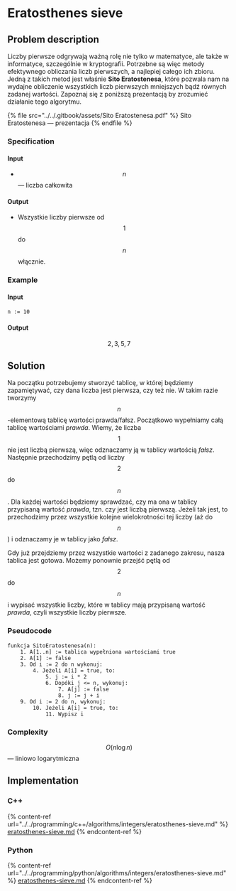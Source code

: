 # Eratosthenes sieve

## Problem description

Liczby pierwsze odgrywają ważną rolę nie tylko w matematyce, ale także w informatyce, szczególnie w kryptografii. Potrzebne są więc metody efektywnego obliczania liczb pierwszych, a najlepiej całego ich zbioru. Jedną z takich metod jest właśnie **Sito Eratostenesa**, które pozwala nam na wydajne obliczenie wszystkich liczb pierwszych mniejszych bądź równych zadanej wartości. Zapoznaj się z poniższą prezentacją by zrozumieć działanie tego algorytmu.

{% file src="../../.gitbook/assets/Sito Eratostenesa.pdf" %}
Sito Eratostenesa — prezentacja
{% endfile %}

### Specification

#### Input

* $$n$$ — liczba całkowita

#### Output

* Wszystkie liczby pierwsze od $$1$$ do $$n$$ włącznie.

### Example

#### Input

```
n := 10
```

#### Output

$$2, 3, 5, 7$$ 

## Solution

Na początku potrzebujemy stworzyć tablicę, w której będziemy zapamiętywać, czy dana liczba jest pierwsza, czy też nie. W takim razie tworzymy $$n$$-elementową tablicę wartości prawda/fałsz. Początkowo wypełniamy całą tablicę wartościami *prawda*. Wiemy, że liczba $$1$$ nie jest liczbą pierwszą, więc odznaczamy ją w tablicy wartością *fałsz*. Następnie przechodzimy pętlą od liczby $$2$$ do $$n$$. Dla każdej wartości będziemy sprawdzać, czy ma ona w tablicy przypisaną wartość *prawda*, tzn. czy jest liczbą pierwszą. Jeżeli tak jest, to przechodzimy przez wszystkie kolejne wielokrotności tej liczby (aż do $$n$$) i odznaczamy je w tablicy jako *fałsz*.

Gdy już przejdziemy przez wszystkie wartości z zadanego zakresu, nasza tablica jest gotowa. Możemy ponownie przejść pętlą od $$2$$ do $$n$$ i wypisać wszystkie liczby, które w tablicy mają przypisaną wartość *prawda*, czyli wszystkie liczby pierwsze.

### Pseudocode

```
funkcja SitoEratostenesa(n):
    1. A[1..n] := tablica wypełniona wartościami true
    2. A[1] := false
    3. Od i := 2 do n wykonuj:
        4. Jeżeli A[i] = true, to:
            5. j := i * 2
            6. Dopóki j <= n, wykonuj:
                7. A[j] := false
                8. j := j + i
    9. Od i := 2 do n, wykonuj:
        10. Jeżeli A[i] = true, to:
            11. Wypisz i
```

### Complexity

$$O(n\log{n})$$ — liniowo logarytmiczna

## Implementation

### C++

{% content-ref url="../../programming/c++/algorithms/integers/eratosthenes-sieve.md" %}
[eratosthenes-sieve.md](../../programming/c++/algorithms/integers/eratosthenes-sieve.md)
{% endcontent-ref %}

### Python

{% content-ref url="../../programming/python/algorithms/integers/eratosthenes-sieve.md" %}
[eratosthenes-sieve.md](../../programming/python/algorithms/integers/eratosthenes-sieve.md)
{% endcontent-ref %}
